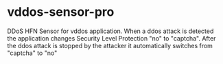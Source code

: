 # vddos-sensor-pro
DDoS HFN Sensor for vddos application. When a ddos ​​attack is detected the application changes Security Level Protection "no" to "captcha". After the ddos ​​attack is stopped by the attacker it automatically switches from "captcha" to "no"
